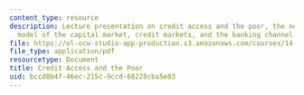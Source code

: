 ```yaml
---
content_type: resource
description: Lecture presentation on credit access and the poor, the neo-classical
  model of the capital market, credit markets, and the banking channel.
file: https://ol-ocw-studio-app-production.s3.amazonaws.com/courses/14-771-development-economics-microeconomic-issues-and-policy-models-fall-2008/bccd8b4f46ec215c9ccd68220cba5e83_lec21_22.pdf
file_type: application/pdf
resourcetype: Document
title: Credit Access and the Poor
uid: bccd8b4f-46ec-215c-9ccd-68220cba5e83
---
```

